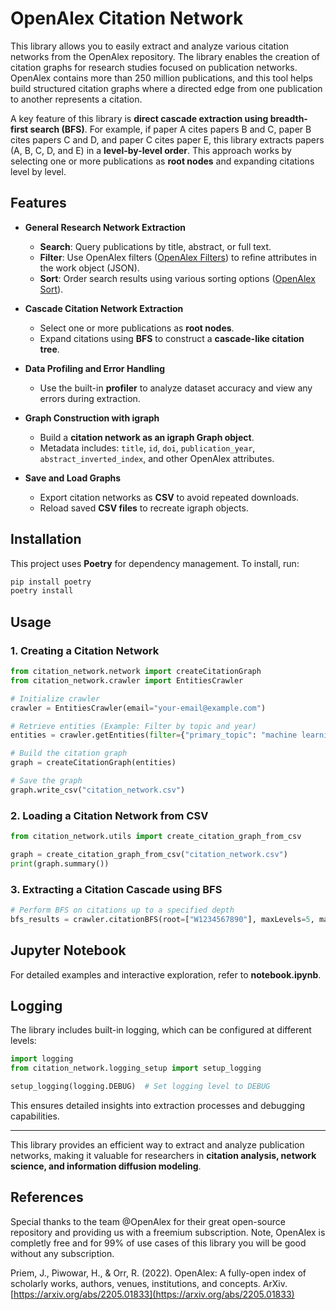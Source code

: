 # OpenAlex Citation Network

This library allows you to easily extract and analyze various citation networks from the OpenAlex repository. The library enables the creation of citation graphs for research studies focused on publication networks. OpenAlex contains more than 250 million publications, and this tool helps build structured citation graphs where a directed edge from one publication to another represents a citation.

A key feature of this library is **direct cascade extraction using breadth-first search (BFS)**. For example, if paper A cites papers B and C, paper B cites papers C and D, and paper C cites paper E, this library extracts papers (A, B, C, D, and E) in a **level-by-level order**. This approach works by selecting one or more publications as **root nodes** and expanding citations level by level.

## Features

- **General Research Network Extraction**

  - **Search**: Query publications by title, abstract, or full text.
  - **Filter**: Use OpenAlex filters ([OpenAlex Filters](https://docs.openalex.org/api-entities/works/filter-works)) to refine attributes in the work object (JSON).
  - **Sort**: Order search results using various sorting options ([OpenAlex Sort](https://docs.openalex.org/how-to-use-the-api/get-lists-of-entities/sort-entity-lists)).

- **Cascade Citation Network Extraction**
  - Select one or more publications as **root nodes**.
  - Expand citations using **BFS** to construct a **cascade-like citation tree**.
- **Data Profiling and Error Handling**
  - Use the built-in **profiler** to analyze dataset accuracy and view any errors during extraction.
- **Graph Construction with igraph**

  - Build a **citation network as an igraph Graph object**.
  - Metadata includes: `title`, `id`, `doi`, `publication_year`, `abstract_inverted_index`, and other OpenAlex attributes.

- **Save and Load Graphs**
  - Export citation networks as **CSV** to avoid repeated downloads.
  - Reload saved **CSV files** to recreate igraph objects.

## Installation

This project uses **Poetry** for dependency management. To install, run:

```bash
pip install poetry
poetry install
```

## Usage

### 1. Creating a Citation Network

```python
from citation_network.network import createCitationGraph
from citation_network.crawler import EntitiesCrawler

# Initialize crawler
crawler = EntitiesCrawler(email="your-email@example.com")

# Retrieve entities (Example: Filter by topic and year)
entities = crawler.getEntities(filter={"primary_topic": "machine learning", "publication_year": "2020"}, maxEntities=5000)

# Build the citation graph
graph = createCitationGraph(entities)

# Save the graph
graph.write_csv("citation_network.csv")
```

### 2. Loading a Citation Network from CSV

```python
from citation_network.utils import create_citation_graph_from_csv

graph = create_citation_graph_from_csv("citation_network.csv")
print(graph.summary())
```

### 3. Extracting a Citation Cascade using BFS

```python
# Perform BFS on citations up to a specified depth
bfs_results = crawler.citationBFS(root=["W1234567890"], maxLevels=5, maxNodes=10000)
```

## Jupyter Notebook

For detailed examples and interactive exploration, refer to **notebook.ipynb**.

## Logging

The library includes built-in logging, which can be configured at different levels:

```python
import logging
from citation_network.logging_setup import setup_logging

setup_logging(logging.DEBUG)  # Set logging level to DEBUG
```

This ensures detailed insights into extraction processes and debugging capabilities.

---

This library provides an efficient way to extract and analyze publication networks, making it valuable for researchers in **citation analysis, network science, and information diffusion modeling**.

## References

Special thanks to the team @OpenAlex for their great open-source repository and providing us with a freemium subscription. Note, OpenAlex is completly free and for 99% of use cases of this library you will be good without any subscription.

Priem, J., Piwowar, H., & Orr, R. (2022). OpenAlex: A fully-open index of scholarly works, authors, venues, institutions, and concepts. ArXiv. [https://arxiv.org/abs/2205.01833](https://arxiv.org/abs/2205.01833)
